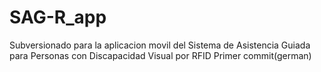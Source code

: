 # SAG-R_app
Subversionado para la aplicacion movil del Sistema de Asistencia Guiada para Personas con Discapacidad Visual por RFID
Primer commit(german)

